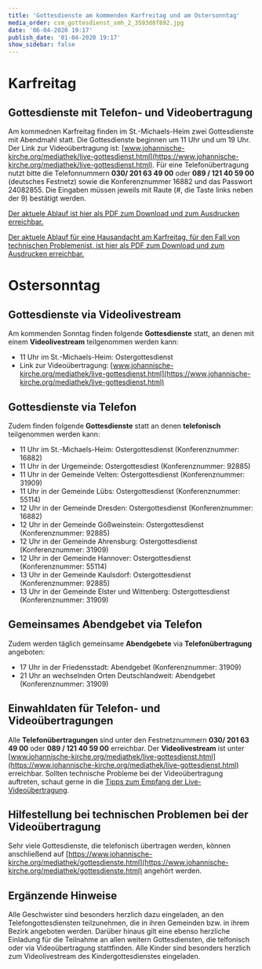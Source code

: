 ```yaml
---
title: 'Gottesdienste am kommenden Karfreitag und am Ostersonntag'
media_order: csm_gottesdienst_smh_2_3593d8f892.jpg
date: '06-04-2020 19:17'
publish_date: '01-04-2020 19:17'
show_sidebar: false
---
```


# Karfreitag
## Gottesdienste mit Telefon- und Videobertragung
Am kommednen Karfreitag finden im St.-Michaels-Heim zwei Gottesdienste mit Abendmahl statt. Die Gottesdienste beginnen um 11 Uhr und um 19 Uhr. Der Link zur Videoübertragung ist: [www.johannische-kirche.org/mediathek/live-gottesdienst.html](https://www.johannische-kirche.org/mediathek/live-gottesdienst.html). Für eine Telefonübertragung nutzt bitte die Telefonnummern **030/ 201 63 49 00** oder **089 / 121 40 59 00** (deutsches Festnetz) sowie die Konferenznummer 16882 und das Passwort 24082855. Die Eingaben müssen jeweils mit Raute (#, die Taste links neben der 9) bestätigt werden.

[Der aktuele Ablauf ist hier als PDF zum Download und zum Ausdrucken erreichbar.](https://cloud.johannische-kirche.org/index.php/s/yELHsXe2cwdZsid)

[Der aktuele Ablauf für eine Hausandacht am Karfreitag, für den Fall von technischen Problemenist, ist hier als PDF zum Download und zum Ausdrucken erreichbar.](https://cloud.johannische-kirche.org/index.php/s/sGo5HPsLANNMWrQ)
# Ostersonntag
## Gottesdienste via Videolivestream
Am kommenden Sonntag finden folgende **Gottesdienste** statt, an denen mit einem **Videolivestream** teilgenommen werden kann:
* 11 Uhr im St.-Michaels-Heim: Ostergottesdienst
* Link zur Videoübertragung: [www.johannische-kirche.org/mediathek/live-gottesdienst.html](https://www.johannische-kirche.org/mediathek/live-gottesdienst.html)

## Gottesdienste via Telefon
Zudem finden folgende **Gottesdienste** statt an denen **telefonisch** teilgenommen werden kann:
* 11 Uhr im St.-Michaels-Heim: Ostergottesdienst (Konferenznummer: 16882)
* 11 Uhr in der Urgemeinde: Ostergottesdiest (Konferenznummer: 92885)
* 11 Uhr in der Gemeinde Velten: Ostergottesdienst (Konferenznummer: 31909)
* 11 Uhr in der Gemeinde Lübs: Ostergottesdienst (Konferenznummer: 55114)
* 12 Uhr in der Gemeinde Dresden: Ostergottesdienst (Konferenznummer: 16882)
* 12 Uhr in der Gemeinde Gößweinstein: Ostergottesdienst (Konferenznummer: 92885)
* 12 Uhr in der Gemeinde Ahrensburg: Ostergottesdienst (Konferenznummer: 31909)
* 12 Uhr in der Gemeinde Hannover: Ostergottesdienst (Konferenznummer: 55114)
* 13 Uhr in der Gemeinde Kaulsdorf: Ostergottesdienst (Konferenznummer: 92885)
* 13 Uhr in der Gemeinde Elster und Wittenberg: Ostergottesdienst (Konferenznummer: 31909)

## Gemeinsames Abendgebet via Telefon
Zudem werden täglich gemeinsame **Abendgebete** via **Telefonübertragung** angeboten:
* 17 Uhr in der Friedensstadt: Abendgebet (Konferenznummer: 31909)
* 21 Uhr an wechselnden Orten Deutschlandweit: Abendgebet (Konferenznummer: 31909)

## Einwahldaten für Telefon- und Videoübertragungen
Alle **Telefonübertragungen** sind unter den Festnetznummern **030/ 201 63 49 00** oder **089 / 121 40 59 00** erreichbar.
Der **Videolivestream** ist unter [www.johannische-kirche.org/mediathek/live-gottesdienst.html](https://www.johannische-kirche.org/mediathek/live-gottesdienst.html) erreichbar.
Sollten technische Probleme bei der Videoübertragung auftreten, schaut gerne in die [Tipps zum Empfang der Live-Videoübertragung](https://cloud.johannische-kirche.org/index.php/s/Smg4kD3tRNBENYp).

## Hilfestellung bei technischen Problemen bei der Videoübertragung
Sehr viele Gottesdienste, die telefonisch übertragen werden, können anschließend auf [https://www.johannische-kirche.org/mediathek/gottesdienste.html](https://www.johannische-kirche.org/mediathek/gottesdienste.html) angehört werden.

## Ergänzende Hinweise 
Alle Geschwister sind besonders herzlich dazu eingeladen, an den Telefongottesdiensten teilzunehmen, die in ihren Gemeinden bzw. in ihrem Bezirk angeboten werden. Darüber hinaus gilt eine ebenso herzliche Einladung für die Teilnahme an allen weitern Gottesdiensten, die telfonisch oder via Videoübertragung stattfinden. Alle Kinder sind besonders herzlich zum Videolivestream des Kindergottesdienstes eingeladen.
